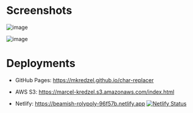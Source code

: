 # Screenshots

![image](https://user-images.githubusercontent.com/44983911/192400186-00dc3d36-8c7a-4f0d-a286-a4d5baf69323.png)

![image](https://user-images.githubusercontent.com/44983911/192400249-e7a5b394-908b-49eb-81f7-513bd3f745c6.png)

# Deployments

- GitHub Pages: https://mkredzel.github.io/char-replacer

- AWS S3: https://marcel-kredzel.s3.amazonaws.com/index.html

- Netlify: https://beamish-rolypoly-96f57b.netlify.app [![Netlify Status](https://api.netlify.com/api/v1/badges/9c21facb-3e1f-4d40-bc09-a388e654309e/deploy-status)](https://app.netlify.com/sites/beamish-rolypoly-96f57b/deploys)
